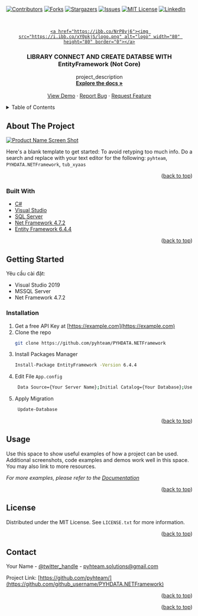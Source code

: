 
<div id="top"></div>
<!--
*** Thanks for checking out the Best-README-Template. If you have a suggestion
*** that would make this better, please fork the repo and create a pull request
*** or simply open an issue with the tag "enhancement".
*** Don't forget to give the project a star!
*** Thanks again! Now go create something AMAZING! :D
-->



<!-- PROJECT SHIELDS -->
<!--
*** I'm using markdown "reference style" links for readability.
*** Reference links are enclosed in brackets [ ] instead of parentheses ( ).
*** See the bottom of this document for the declaration of the reference variables
*** for contributors-url, forks-url, etc. This is an optional, concise syntax you may use.
*** https://www.markdownguide.org/basic-syntax/#reference-style-links
-->
[![Contributors][contributors-shield]][contributors-url]
[![Forks][forks-shield]][forks-url]
[![Stargazers][stars-shield]][stars-url]
[![Issues][issues-shield]][issues-url]
[![MIT License][license-shield]][license-url]
[![LinkedIn][linkedin-shield]][linkedin-url]



<!-- PROJECT LOGO -->
<br />
<div align="center">
  <a href="https://github.com/pyhteam/PYHDATA.NETFramework">
    
    <a href="https://ibb.co/NrP8vj6"><img src="https://i.ibb.co/xY0pkjS/logo.png" alt="logo" width="80" height="80" border="0"></a>
  </a>

<h3 align="center">LIBRARY CONNECT AND CREATE DATABSE WITH EntityFramework (Not Core)</h3>

  <p align="center">
    project_description
    <br />
    <a href="https://github.com/github_username/repo_name"><strong>Explore the docs »</strong></a>
    <br />
    <br />
    <a href="#">View Demo</a>
    ·
    <a href="#">Report Bug</a>
    ·
    <a href="#">Request Feature</a>
  </p>
</div>



<!-- TABLE OF CONTENTS -->
<details>
  <summary>Table of Contents</summary>
  <ol>
    <li>
      <a href="#about-the-project">About The Project</a>
      <ul>
        <li><a href="#built-with">Built With</a></li>
      </ul>
    </li>
    <li>
      <a href="#getting-started">Getting Started</a>
      <ul>
        <li><a href="#prerequisites">Prerequisites</a></li>
        <li><a href="#installation">Installation</a></li>
      </ul>
    </li>
    <li><a href="#usage">Usage</a></li>
    <li><a href="#roadmap">Roadmap</a></li>
    <li><a href="#contributing">Contributing</a></li>
    <li><a href="#license">License</a></li>
    <li><a href="#contact">Contact</a></li>
    <li><a href="#acknowledgments">Acknowledgments</a></li>
  </ol>
</details>



<!-- ABOUT THE PROJECT -->
## About The Project

[![Product Name Screen Shot][product-screenshot]](https://i.ibb.co/xgFQc1h/Annotation-2022-05-24-220646.png)

Here's a blank template to get started: To avoid retyping too much info. Do a search and replace with your text editor for the following: `pyhteam`, `PYHDATA.NETFramework`, `tub_xyaas`

<p align="right">(<a href="#top">back to top</a>)</p>



### Built With

* [C#](https://docs.microsoft.com/vi-VN/dotnet/csharp/)
* [Visual Studio](https://visualstudio.microsoft.com/)
* [SQL Server](https://www.microsoft.com/en-us/sql-server/sql-server-downloads)
* [Net Framework 4.7.2](https://dotnet.microsoft.com/en-us/download/dotnet-framework/net472)
* [Entity Framework 6.4.4]([https://svelte.dev/](https://www.nuget.org/packages/EntityFramework/))

<p align="right">(<a href="#top">back to top</a>)</p>



<!-- GETTING STARTED -->
## Getting Started

Yêu cầu cài đặt:
* Visual Studio 2019
* MSSQL Server
* Net Framework 4.7.2

### Installation

1. Get a free API Key at [https://example.com](https://example.com)
2. Clone the repo
   ```sh
   git clone https://github.com/pyhteam/PYHDATA.NETFramework
   ```
3. Install Packages Manager
   ```sh
   Install-Package EntityFramework -Version 6.4.4
   ```
4. Edit File `App.config`
   ```sh
    Data Source={Your Server Name};Initial Catalog={Your Database};User ID={Your User};Password={Your Password}
   ```
5. Apply Migration
   ```sh
    Update-Database
   ```

<p align="right">(<a href="#top">back to top</a>)</p>



<!-- USAGE EXAMPLES -->
## Usage

Use this space to show useful examples of how a project can be used. Additional screenshots, code examples and demos work well in this space. You may also link to more resources.

_For more examples, please refer to the [Documentation](https://example.com)_

<p align="right">(<a href="#top">back to top</a>)</p>


<!-- LICENSE -->
## License

Distributed under the MIT License. See `LICENSE.txt` for more information.

<p align="right">(<a href="#top">back to top</a>)</p>



<!-- CONTACT -->
## Contact

Your Name - [@twitter_handle](https://twitter.com/pyhteam) - pyhteam.solutions@gmail.com

Project Link: [https://github.com/pyhteam/](https://github.com/github_username/PYHDATA.NETFramework)

<p align="right">(<a href="#top">back to top</a>)</p>


<p align="right">(<a href="#top">back to top</a>)</p>



<!-- MARKDOWN LINKS & IMAGES -->
<!-- https://www.markdownguide.org/basic-syntax/#reference-style-links -->
[contributors-shield]: https://img.shields.io/github/contributors/github_username/repo_name.svg?style=for-the-badge
[contributors-url]: https://github.com/github_username/repo_name/graphs/contributors
[forks-shield]: https://img.shields.io/github/forks/github_username/repo_name.svg?style=for-the-badge
[forks-url]: https://github.com/github_username/repo_name/network/members
[stars-shield]: https://img.shields.io/github/stars/github_username/repo_name.svg?style=for-the-badge
[stars-url]: https://github.com/github_username/repo_name/stargazers
[issues-shield]: https://img.shields.io/github/issues/github_username/repo_name.svg?style=for-the-badge
[issues-url]: https://github.com/github_username/repo_name/issues
[license-shield]: https://img.shields.io/github/license/github_username/repo_name.svg?style=for-the-badge
[license-url]: https://github.com/github_username/repo_name/blob/master/LICENSE.txt
[linkedin-shield]: https://img.shields.io/badge/-LinkedIn-black.svg?style=for-the-badge&logo=linkedin&colorB=555
[linkedin-url]: https://linkedin.com/in/linkedin_username
[product-screenshot]: images/screenshot.png
